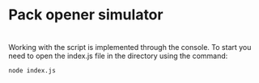 # Pack opener simulator <h1> 
 

Working with the script is implemented through the console.
To start you need to open the index.js file in the directory using the command:

`node index.js` 


